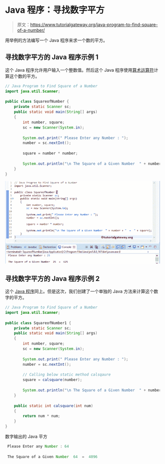 # Java 程序：寻找数字平方

> 原文：<https://www.tutorialgateway.org/java-program-to-find-square-of-a-number/>

用举例的方法编写一个 Java 程序来求一个数的平方。

## 寻找数字平方的 Java 程序示例 1

这个 Java 程序允许用户输入一个整数值。然后这个 Java 程序使用[算术运算符](https://www.tutorialgateway.org/java-arithmetic-operators/)计算这个数的平方。

```java
// Java Program to Find Square of a Number
import java.util.Scanner;

public class SquareofNumber {
	private static Scanner sc;
	public static void main(String[] args) 
	{
		int number, square;
		sc = new Scanner(System.in);

		System.out.print(" Please Enter any Number : ");
		number = sc.nextInt();		

		square = number * number;

		System.out.println("\n The Square of a Given Number  " + number + "  =  " + square);
	}
}
```

![Java Program to Find Square of a Number 1](img/8dbf5ab6981a2ca77e4141b23c96a04b.png)

## 寻找数字平方的 Java 程序示例 2

这个 [Java 程序](https://www.tutorialgateway.org/learn-java-programs/)同上。但是这次，我们创建了一个单独的 Java 方法来计算这个数字的平方。

```java
// Java Program to Find Square of a Number
import java.util.Scanner;

public class SquareofNumber1 {
	private static Scanner sc;
	public static void main(String[] args) 
	{
		int number, square;
		sc = new Scanner(System.in);

		System.out.print(" Please Enter any Number : ");
		number = sc.nextInt();	

		// Calling below static method calsqaure
		square = calsquare(number);

		System.out.println("\n The Square of a Given Number  " + number + "  =  " + square);
	}

	public static int calsquare(int num)
	{
		return num * num;
	}
}
```

数字输出的 Java 平方

```java
 Please Enter any Number : 64

 The Square of a Given Number  64  =  4096
```